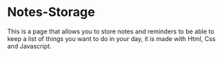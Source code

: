 # Notes-Storage

This is a page that allows you to store notes and reminders to be able to keep a list of things you want to do in your day, it is made with Html, Css and Javascript.
